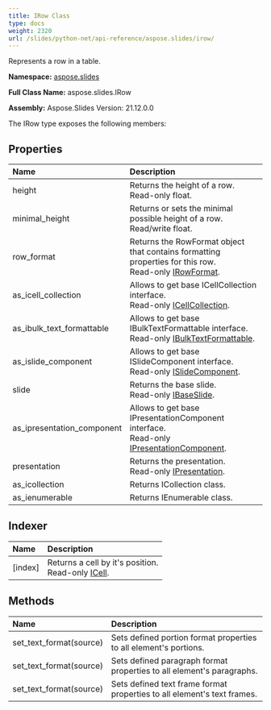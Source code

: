 ```yaml
---
title: IRow Class
type: docs
weight: 2320
url: /slides/python-net/api-reference/aspose.slides/irow/
---
```


Represents a row in a table.

**Namespace:** [aspose.slides](/slides/python-net/api-reference/aspose.slides/)

**Full Class Name:** aspose.slides.IRow

**Assembly:**  Aspose.Slides Version: 21.12.0.0

The IRow type exposes the following members:
## **Properties**
|**Name**|**Description**|
| :- | :- |
|height|Returns the height of a row.<br/>            Read-only float.|
|minimal_height|Returns or sets the minimal possible height of a row.<br/>            Read/write float.|
|row_format|Returns the RowFormat object that contains formatting properties for this row.<br/>            Read-only [IRowFormat](/python-net/api-reference/aspose.slides/irowformat/).|
|as_icell_collection|Allows to get base ICellCollection interface.<br/>            Read-only [ICellCollection](/python-net/api-reference/aspose.slides/icellcollection/).|
|as_ibulk_text_formattable|Allows to get base IBulkTextFormattable interface.<br/>            Read-only [IBulkTextFormattable](/python-net/api-reference/aspose.slides/ibulktextformattable/).|
|as_islide_component|Allows to get base ISlideComponent interface.<br/>            Read-only [ISlideComponent](/python-net/api-reference/aspose.slides/islidecomponent/).|
|slide|Returns the base slide.<br/>            Read-only [IBaseSlide](/python-net/api-reference/aspose.slides/ibaseslide/).|
|as_ipresentation_component|Allows to get base IPresentationComponent interface.<br/>            Read-only [IPresentationComponent](/python-net/api-reference/aspose.slides/ipresentationcomponent/).|
|presentation|Returns the presentation. <br/>            Read-only [IPresentation](/python-net/api-reference/aspose.slides/ipresentation/).|
|as_icollection|Returns ICollection class.|
|as_ienumerable|Returns IEnumerable class.|
## **Indexer**
|**Name**|**Description**|
| :- | :- |
|[index]|Returns a cell by it's position.<br/>            Read-only [ICell](/python-net/api-reference/aspose.slides/icell/).|
## **Methods**
|**Name**|**Description**|
| :- | :- |
|set_text_format(source)|Sets defined portion format properties to all element's portions.|
|set_text_format(source)|Sets defined paragraph format properties to all element's paragraphs.|
|set_text_format(source)|Sets defined text frame format properties to all element's text frames.|
